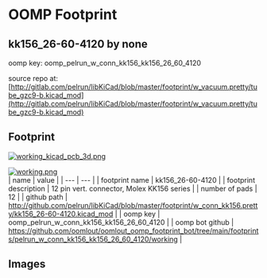 # OOMP Footprint  
## kk156_26-60-4120  by none  
  
oomp key: oomp_pelrun_w_conn_kk156_kk156_26_60_4120  
  
source repo at: [http://gitlab.com/pelrun/libKiCad/blob/master/footprint/w_vacuum.pretty/tube_gzc9-b.kicad_mod](http://gitlab.com/pelrun/libKiCad/blob/master/footprint/w_vacuum.pretty/tube_gzc9-b.kicad_mod)  
## Footprint  
  
[![working_kicad_pcb_3d.png](working_kicad_pcb_3d_600.png)](working_kicad_pcb_3d.png)  
  
[![working.png](working_600.png)](working.png)  
| name | value | 
| --- | --- | 
| footprint name | kk156_26-60-4120 | 
| footprint description | 12 pin vert. connector, Molex KK156 series | 
| number of pads | 12 | 
| github path | http://github.com/pelrun/libKiCad/blob/master/footprint/w_conn_kk156.pretty/kk156_26-60-4120.kicad_mod | 
| oomp key | oomp_pelrun_w_conn_kk156_kk156_26_60_4120 | 
| oomp bot github | https://github.com/oomlout/oomlout_oomp_footprint_bot/tree/main/footprints/pelrun_w_conn_kk156_kk156_26_60_4120/working | 
## Images  
